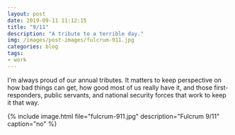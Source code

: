 ```yaml
---
layout: post
date: 2019-09-11 11:12:15
title: "9/11"
description: "A tribute to a terrible day."
img: /images/post-images/fulcrum-911.jpg
categories: blog
tags:
- work
---
```


I'm always proud of our annual tributes. It matters to keep perspective on how bad things can get, how good most of us really have it, and those first-responders, public servants, and national security forces that work to keep it that way.

{% include image.html file="fulcrum-911.jpg" description="Fulcrum 9/11" caption="no" %}
